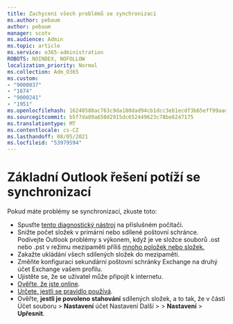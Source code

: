 ```yaml
---
title: Zachycení všech problémů se synchronizací
ms.author: pebaum
author: pebaum
manager: scotv
ms.audience: Admin
ms.topic: article
ms.service: o365-administration
ROBOTS: NOINDEX, NOFOLLOW
localization_priority: Normal
ms.collection: Adm_O365
ms.custom:
- "9000037"
- "1674"
- "9000241"
- "1951"
ms.openlocfilehash: 16240588ac763c9da180dad94cb1dcc3eb1ecdf3b65eff99aadf478331b91d59
ms.sourcegitcommit: b5f7da89a650d2915dc652449623c78be6247175
ms.translationtype: MT
ms.contentlocale: cs-CZ
ms.lasthandoff: 08/05/2021
ms.locfileid: "53979594"
---
```

# <a name="basic-outlook-sync-troubleshooting"></a>Základní Outlook řešení potíží se synchronizací

Pokud máte problémy se synchronizací, zkuste toto:

- Spusťte [tento diagnostický nástroj](https://aka.ms/sara-outlooksendreceive) na příslušném počítači.
- Snižte počet složek v primární nebo sdílené poštovní schránce. Podívejte Outlook problémy s výkonem, když je ve složce souborů .ost nebo .pst v režimu mezipaměti příliš [mnoho položek nebo složek.](https://support.microsoft.com/help/2768656/outlook-performance-issues-when-there-are-too-many-items-or-folders-in)
- Zakažte ukládání všech sdílených složek do mezipaměti.
- Změňte konfiguraci sekundární poštovní schránky Exchange na druhý účet Exchange vašem profilu.
- Ujistěte se, že se uživatel může připojit k internetu. 
- [Ověřte, že jste online](https://support.office.com/article/2460e4a8-16c7-47fc-b204-b1549275aac9).
- [Určete, jestli se pravidlo používá](https://support.office.com/article/C24F5DEA-9465-4DF4-AD17-A50704D66C59).
- Ověřte, **jestli je povoleno stahování** sdílených složek, a to tak, že v části Účet souboru   >  **Nastavení** účet Nastavení Další  >    >  **Nastavení**  >  **Upřesnit**.
